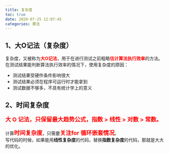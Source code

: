 ```yaml
---
title: 复杂度
toc: true
date: 2020-07-25 12:07:45
categories: 算法
---
```

<meta name="referrer" content="no-referrer"/>


## 1、大O记法（复杂度）
复杂度，又被称为<font color=red>**大O记法**</font>，用于在进行测试之前粗略<font color=red>**估计算法执行效率**</font>的方法。<br />在测试结果能判断算法执行效率的情况下，使用复杂度的原因：
- 测试结果受硬件条件影响很大
- 测试结果必须在程序可运行时才能拿到
- 测试数据不够多，不具有统计学上的意义

## 2、时间复杂度
<font color=red size=4>**大 O 记法，只保留最大趋势公式，指数 > 线性 > 对数 > 常数。**</font><br /><br />计算<font color=red size=4>**时间复杂度**</font>，只需要<font color=red size=4>**关注for 循环嵌套情况**</font>。<br />写代码的时候，如果能用**线性复杂度**的代码，替换**指数复杂度**的代码，那就是大大的优化。